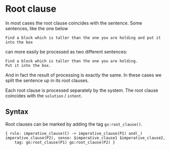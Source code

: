 # Root clause

In most cases the root clause coincides with the sentence. Some sentences, like the one below

    Find a block which is taller than the one you are holding and put it into the box

can more easily be processed as two different sentences:

    Find a block which is taller than the one you are holding.
    Put it into the box.

And in fact the result of processing is exactly the same. In these cases we split the sentence up in its root clauses.

Each root clause is processed separately by the system. The root clause coincides with the `solution` / `intent`.

## Syntax

Root clauses can be marked by adding the tag `go:root_clause()`.

    { rule: imperative_clause(C) -> imperative_clause(P1) and(_) imperative_clause(P2), sense: $imperative_clause1 $imperative_clause2,
        tag: go:root_clause(P1) go:root_clause(P2) }

